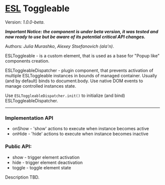 # [ESL](../../../README.md) Toggleable

Version: *1.0.0-beta*.

***Important Notice: the component is under beta version, it was tested and now ready to use but be aware of its potential critical API changes.***

Authors: *Julia Murashko*, *Alexey Stsefanovich (ala'n)*.

ESLToggleable - is a custom element, that is used as a base for "Popup like" components creation.

ESLToggleableDispatcher - plugin component, that prevents activation of multiple ESLToggleable instances in bounds of managed container.
Usually (and by default) binds to document.body. Use native DOM events to manage controlled instances state.

Use `ESLToggleableDispatcher.init()` to initialize (and bind) ESLToggleableDispatcher.

---

### Implementation API
 - onShow - 'show' actions to execute when instance becomes active
 - onHide - 'hide' actions to execute when instance becomes inactive
 
### Public API:
 - show - trigger element activation
 - hide - trigger element deactivation
 - toggle - toggle element state

Description TBD.
